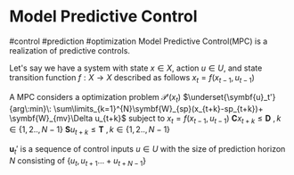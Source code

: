 # Model Predictive Control
#control #prediction #optimization
Model Predictive Control(MPC) is a realization of predictive controls.

Let's say we have a system with state $x\in X$, action $u\in U$, and state transition function $f:X \rightarrow X$ described as follows
$x_t = f(x_{t-1},u_{t-1})$

A MPC considers a optimization problem $\mathcal{P}'(x_t)$ 
$\underset{\symbf{u}_t'}{arg\:min}\:
\sum\limits_{k=1}^{N}\symbf{W}_{sp}(x_{t+k}-sp_{t+k})+
\symbf{W}_{mv}\Delta u_{t+k}$
subject to
$x_t = f(x_{t-1},u_{t-1})$
$\symbf{C} x_{t+k} \leq \symbf{D} \:, k \in \{1,2..,N-1\}$ 
$\symbf{S} u_{t+k} \leq \symbf{T} \:, k \in \{1,2..,N-1\}$

$\symbf{u}_t'$ is a sequence of control inputs $u\in U$ with the size of prediction horizon $N$ consisting of  $\{u_{t},u_{t+1}...+u_{t+N-1}\}$





